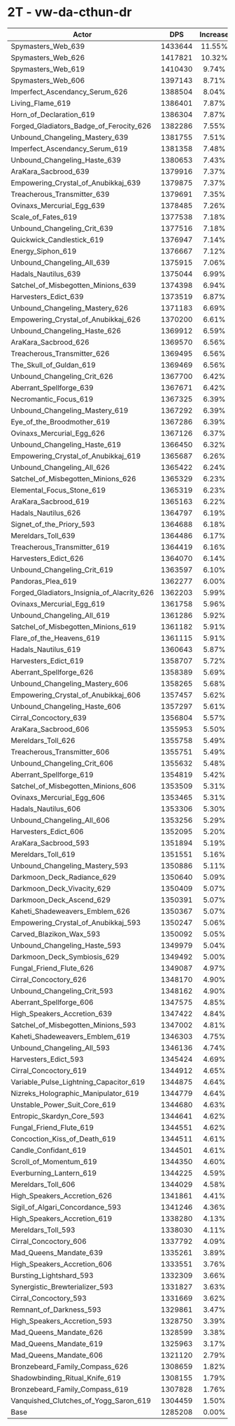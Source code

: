 # 2T - vw-da-cthun-dr
| Actor | DPS | Increase |
|---|:---:|:---:|
|Spymasters_Web_639|1433644|11.55%|
|Spymasters_Web_626|1417821|10.32%|
|Spymasters_Web_619|1410430|9.74%|
|Spymasters_Web_606|1397143|8.71%|
|Imperfect_Ascendancy_Serum_626|1388504|8.04%|
|Living_Flame_619|1386401|7.87%|
|Horn_of_Declaration_619|1386304|7.87%|
|Forged_Gladiators_Badge_of_Ferocity_626|1382286|7.55%|
|Unbound_Changeling_Mastery_639|1381755|7.51%|
|Imperfect_Ascendancy_Serum_619|1381358|7.48%|
|Unbound_Changeling_Haste_639|1380653|7.43%|
|AraKara_Sacbrood_639|1379916|7.37%|
|Empowering_Crystal_of_Anubikkaj_639|1379875|7.37%|
|Treacherous_Transmitter_639|1379691|7.35%|
|Ovinaxs_Mercurial_Egg_639|1378485|7.26%|
|Scale_of_Fates_619|1377538|7.18%|
|Unbound_Changeling_Crit_639|1377516|7.18%|
|Quickwick_Candlestick_619|1376947|7.14%|
|Energy_Siphon_619|1376667|7.12%|
|Unbound_Changeling_All_639|1375915|7.06%|
|Hadals_Nautilus_639|1375044|6.99%|
|Satchel_of_Misbegotten_Minions_639|1374398|6.94%|
|Harvesters_Edict_639|1373519|6.87%|
|Unbound_Changeling_Mastery_626|1371183|6.69%|
|Empowering_Crystal_of_Anubikkaj_626|1370200|6.61%|
|Unbound_Changeling_Haste_626|1369912|6.59%|
|AraKara_Sacbrood_626|1369570|6.56%|
|Treacherous_Transmitter_626|1369495|6.56%|
|The_Skull_of_Guldan_619|1369469|6.56%|
|Unbound_Changeling_Crit_626|1367700|6.42%|
|Aberrant_Spellforge_639|1367671|6.42%|
|Necromantic_Focus_619|1367325|6.39%|
|Unbound_Changeling_Mastery_619|1367292|6.39%|
|Eye_of_the_Broodmother_619|1367286|6.39%|
|Ovinaxs_Mercurial_Egg_626|1367126|6.37%|
|Unbound_Changeling_Haste_619|1366450|6.32%|
|Empowering_Crystal_of_Anubikkaj_619|1365687|6.26%|
|Unbound_Changeling_All_626|1365422|6.24%|
|Satchel_of_Misbegotten_Minions_626|1365329|6.23%|
|Elemental_Focus_Stone_619|1365319|6.23%|
|AraKara_Sacbrood_619|1365163|6.22%|
|Hadals_Nautilus_626|1364797|6.19%|
|Signet_of_the_Priory_593|1364688|6.18%|
|Mereldars_Toll_639|1364486|6.17%|
|Treacherous_Transmitter_619|1364419|6.16%|
|Harvesters_Edict_626|1364070|6.14%|
|Unbound_Changeling_Crit_619|1363597|6.10%|
|Pandoras_Plea_619|1362277|6.00%|
|Forged_Gladiators_Insignia_of_Alacrity_626|1362203|5.99%|
|Ovinaxs_Mercurial_Egg_619|1361758|5.96%|
|Unbound_Changeling_All_619|1361286|5.92%|
|Satchel_of_Misbegotten_Minions_619|1361182|5.91%|
|Flare_of_the_Heavens_619|1361115|5.91%|
|Hadals_Nautilus_619|1360643|5.87%|
|Harvesters_Edict_619|1358707|5.72%|
|Aberrant_Spellforge_626|1358389|5.69%|
|Unbound_Changeling_Mastery_606|1358265|5.68%|
|Empowering_Crystal_of_Anubikkaj_606|1357457|5.62%|
|Unbound_Changeling_Haste_606|1357297|5.61%|
|Cirral_Concoctory_639|1356804|5.57%|
|AraKara_Sacbrood_606|1355953|5.50%|
|Mereldars_Toll_626|1355758|5.49%|
|Treacherous_Transmitter_606|1355751|5.49%|
|Unbound_Changeling_Crit_606|1355632|5.48%|
|Aberrant_Spellforge_619|1354819|5.42%|
|Satchel_of_Misbegotten_Minions_606|1353509|5.31%|
|Ovinaxs_Mercurial_Egg_606|1353465|5.31%|
|Hadals_Nautilus_606|1353306|5.30%|
|Unbound_Changeling_All_606|1353256|5.29%|
|Harvesters_Edict_606|1352095|5.20%|
|AraKara_Sacbrood_593|1351894|5.19%|
|Mereldars_Toll_619|1351551|5.16%|
|Unbound_Changeling_Mastery_593|1350886|5.11%|
|Darkmoon_Deck_Radiance_629|1350640|5.09%|
|Darkmoon_Deck_Vivacity_629|1350409|5.07%|
|Darkmoon_Deck_Ascend_629|1350391|5.07%|
|Kaheti_Shadeweavers_Emblem_626|1350367|5.07%|
|Empowering_Crystal_of_Anubikkaj_593|1350247|5.06%|
|Carved_Blazikon_Wax_593|1350092|5.05%|
|Unbound_Changeling_Haste_593|1349979|5.04%|
|Darkmoon_Deck_Symbiosis_629|1349492|5.00%|
|Fungal_Friend_Flute_626|1349087|4.97%|
|Cirral_Concoctory_626|1348170|4.90%|
|Unbound_Changeling_Crit_593|1348162|4.90%|
|Aberrant_Spellforge_606|1347575|4.85%|
|High_Speakers_Accretion_639|1347422|4.84%|
|Satchel_of_Misbegotten_Minions_593|1347002|4.81%|
|Kaheti_Shadeweavers_Emblem_619|1346303|4.75%|
|Unbound_Changeling_All_593|1346136|4.74%|
|Harvesters_Edict_593|1345424|4.69%|
|Cirral_Concoctory_619|1344912|4.65%|
|Variable_Pulse_Lightning_Capacitor_619|1344875|4.64%|
|Nizreks_Holographic_Manipulator_619|1344779|4.64%|
|Unstable_Power_Suit_Core_619|1344680|4.63%|
|Entropic_Skardyn_Core_593|1344641|4.62%|
|Fungal_Friend_Flute_619|1344551|4.62%|
|Concoction_Kiss_of_Death_619|1344511|4.61%|
|Candle_Confidant_619|1344501|4.61%|
|Scroll_of_Momentum_619|1344350|4.60%|
|Everburning_Lantern_619|1344225|4.59%|
|Mereldars_Toll_606|1344029|4.58%|
|High_Speakers_Accretion_626|1341861|4.41%|
|Sigil_of_Algari_Concordance_593|1341246|4.36%|
|High_Speakers_Accretion_619|1338280|4.13%|
|Mereldars_Toll_593|1338030|4.11%|
|Cirral_Concoctory_606|1337792|4.09%|
|Mad_Queens_Mandate_639|1335261|3.89%|
|High_Speakers_Accretion_606|1333551|3.76%|
|Bursting_Lightshard_593|1332309|3.66%|
|Synergistic_Brewterializer_593|1331827|3.63%|
|Cirral_Concoctory_593|1331669|3.62%|
|Remnant_of_Darkness_593|1329861|3.47%|
|High_Speakers_Accretion_593|1328750|3.39%|
|Mad_Queens_Mandate_626|1328599|3.38%|
|Mad_Queens_Mandate_619|1325963|3.17%|
|Mad_Queens_Mandate_606|1321120|2.79%|
|Bronzebeard_Family_Compass_626|1308659|1.82%|
|Shadowbinding_Ritual_Knife_619|1308155|1.79%|
|Bronzebeard_Family_Compass_619|1307828|1.76%|
|Vanquished_Clutches_of_Yogg_Saron_619|1304459|1.50%|
|Base|1285208|0.00%|
